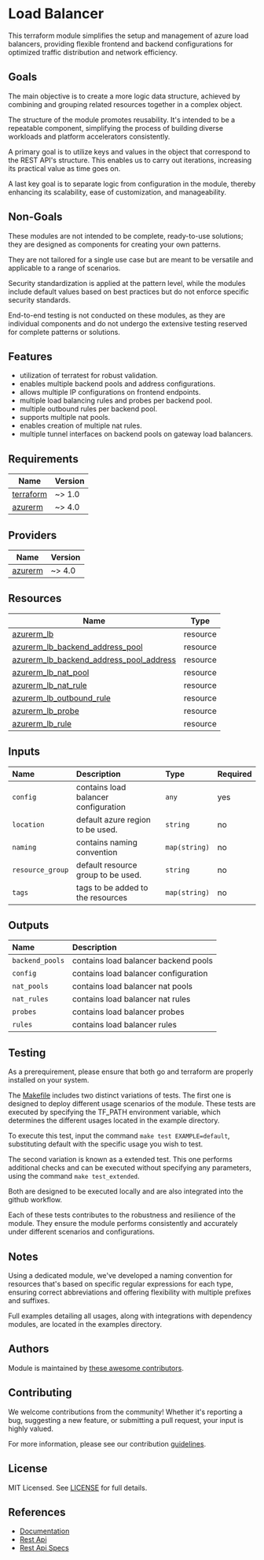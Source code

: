 # Load Balancer

This terraform module simplifies the setup and management of azure load balancers, providing flexible frontend and backend configurations for optimized traffic distribution and network efficiency.

## Goals

The main objective is to create a more logic data structure, achieved by combining and grouping related resources together in a complex object.

The structure of the module promotes reusability. It's intended to be a repeatable component, simplifying the process of building diverse workloads and platform accelerators consistently.

A primary goal is to utilize keys and values in the object that correspond to the REST API's structure. This enables us to carry out iterations, increasing its practical value as time goes on.

A last key goal is to separate logic from configuration in the module, thereby enhancing its scalability, ease of customization, and manageability.

## Non-Goals

These modules are not intended to be complete, ready-to-use solutions; they are designed as components for creating your own patterns.

They are not tailored for a single use case but are meant to be versatile and applicable to a range of scenarios.

Security standardization is applied at the pattern level, while the modules include default values based on best practices but do not enforce specific security standards.

End-to-end testing is not conducted on these modules, as they are individual components and do not undergo the extensive testing reserved for complete patterns or solutions.

## Features

- utilization of terratest for robust validation.
- enables multiple backend pools and address configurations.
- allows multiple IP configurations on frontend endpoints.
- multiple load balancing rules and probes per backend pool.
- multiple outbound rules per backend pool.
- supports multiple nat pools.
- enables creation of multiple nat rules.
- multiple tunnel interfaces on backend pools on gateway load balancers.

## Requirements

| Name | Version |
|------|---------|
| <a name="requirement_terraform"></a> [terraform](#requirement\_terraform) | ~> 1.0 |
| <a name="requirement_azurerm"></a> [azurerm](#requirement\_azurerm) | ~> 4.0 |

## Providers

| Name | Version |
|------|---------|
| <a name="provider_azurerm"></a> [azurerm](#provider\_azurerm) | ~> 4.0 |

## Resources

| Name | Type |
|------|------|
| [azurerm_lb](https://registry.terraform.io/providers/hashicorp/azurerm/latest/docs/resources/lb) | resource |
| [azurerm_lb_backend_address_pool](https://registry.terraform.io/providers/hashicorp/azurerm/latest/docs/resources/lb_backend_address_pool) | resource |
| [azurerm_lb_backend_address_pool_address](https://registry.terraform.io/providers/hashicorp/azurerm/latest/docs/resources/lb_backend_address_pool_address) | resource |
| [azurerm_lb_nat_pool](https://registry.terraform.io/providers/hashicorp/azurerm/latest/docs/resources/lb_nat_pool) | resource |
| [azurerm_lb_nat_rule](https://registry.terraform.io/providers/hashicorp/azurerm/latest/docs/resources/lb_nat_rule) | resource |
| [azurerm_lb_outbound_rule](https://registry.terraform.io/providers/hashicorp/azurerm/latest/docs/resources/lb_outbound_rule) | resource |
| [azurerm_lb_probe](https://registry.terraform.io/providers/hashicorp/azurerm/latest/docs/resources/lb_probe) | resource |
| [azurerm_lb_rule](https://registry.terraform.io/providers/hashicorp/azurerm/latest/docs/resources/lb_rule) | resource |

## Inputs

| Name | Description | Type | Required |
| :-- | :-- | :-- | :-- |
| `config` | contains load balancer configuration | `any` | yes |
| `location` | default azure region to be used. | `string` | no |
| `naming` | contains naming convention | `map(string)` | no |
| `resource_group` | default resource group to be used. | `string` | no |
| `tags` | tags to be added to the resources | `map(string)` | no |

## Outputs

| Name | Description |
| :-- | :-- |
| `backend_pools` | contains load balancer backend pools |
| `config` | contains load balancer configuration |
| `nat_pools` | contains load balancer nat pools |
| `nat_rules` | contains load balancer nat rules |
| `probes` | contains load balancer probes |
| `rules` | contains load balancer rules |

## Testing

As a prerequirement, please ensure that both go and terraform are properly installed on your system.

The [Makefile](Makefile) includes two distinct variations of tests. The first one is designed to deploy different usage scenarios of the module. These tests are executed by specifying the TF_PATH environment variable, which determines the different usages located in the example directory.

To execute this test, input the command ```make test EXAMPLE=default```, substituting default with the specific usage you wish to test.

The second variation is known as a extended test. This one performs additional checks and can be executed without specifying any parameters, using the command ```make test_extended```.

Both are designed to be executed locally and are also integrated into the github workflow.

Each of these tests contributes to the robustness and resilience of the module. They ensure the module performs consistently and accurately under different scenarios and configurations.

## Notes

Using a dedicated module, we've developed a naming convention for resources that's based on specific regular expressions for each type, ensuring correct abbreviations and offering flexibility with multiple prefixes and suffixes.

Full examples detailing all usages, along with integrations with dependency modules, are located in the examples directory.

## Authors

Module is maintained by [these awesome contributors](https://github.com/cloudnationhq/terraform-azure-lb/graphs/contributors).

## Contributing

We welcome contributions from the community! Whether it's reporting a bug, suggesting a new feature, or submitting a pull request, your input is highly valued.

For more information, please see our contribution [guidelines](./CONTRIBUTING.md).

## License

MIT Licensed. See [LICENSE](./LICENSE) for full details.

## References

- [Documentation](https://learn.microsoft.com/en-us/azure/load-balancer/)
- [Rest Api](https://learn.microsoft.com/en-us/rest/api/load-balancer/)
- [Rest Api Specs](https://github.com/hashicorp/pandora/tree/main/api-definitions/resource-manager/Network/2024-03-01/LoadBalancers)

